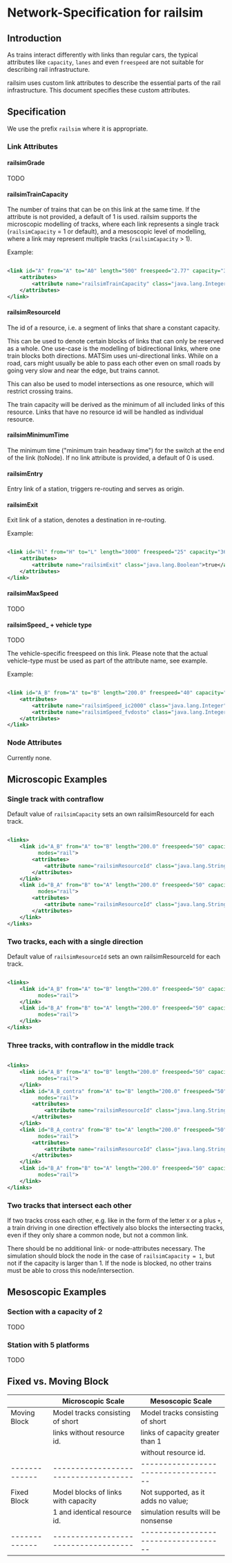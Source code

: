 # Network-Specification for railsim

## Introduction

As trains interact differently with links than regular cars, the typical attributes like `capacity`, `lanes` and even
`freespeed` are not suitable for describing rail infrastructure.

railsim uses custom link attributes to describe the essential parts of the rail infrastructure.
This document specifies these custom attributes.

## Specification

We use the prefix `railsim` where it is appropriate.

### Link Attributes

#### railsimGrade

TODO

#### railsimTrainCapacity

The number of trains that can be on this link at the same time. If the attribute is not provided, a default of 1 is
used.
railsim supports the microscopic modelling of tracks, where each link represents a single track (`railsimCapacity` = 1
or default), and a mesoscopic level of modelling, where a link may represent multiple tracks (`railsimCapacity` > 1).

Example:

```xml

<link id="A" from="A" to="A0" length="500" freespeed="2.77" capacity="3600.0" permlanes="1" oneway="1" modes="rail">
    <attributes>
        <attribute name="railsimTrainCapacity" class="java.lang.Integer">3</attribute>
    </attributes>
</link>

```

#### railsimResourceId

The id of a resource, i.e. a segment of links that share a constant capacity.

This can be used to denote certain blocks of links that can only be reserved as a whole.
One use-case is the modelling of bidirectional links, where one train blocks both directions.
MATSim uses uni-directional links. While on a road, cars might usually be able to pass each other
even on small roads by going very slow and near the edge, but trains cannot.

This can also be used to model intersections as one resource, which will restrict crossing trains.

The train capacity will be derived as the minimum of all included links of this resource.
Links that have no resource id will be handled as individual resource.

#### railsimMinimumTime

The minimum time ("minimum train headway time") for the switch at the end of the link (toNode).
If no link attribute is provided, a default of 0 is used.

#### railsimEntry

Entry link of a station, triggers re-routing and serves as origin.

#### railsimExit

Exit link of a station, denotes a destination in re-routing.

Example:

```xml

<link id="hl" from="H" to="L" length="3000" freespeed="25" capacity="3600.0" permlanes="1" modes="rail">
    <attributes>
        <attribute name="railsimExit" class="java.lang.Boolean">true</attribute>
    </attributes>
</link>

```

#### railsimMaxSpeed

TODO

#### railsimSpeed_ + vehicle type

TODO

The vehicle-specific freespeed on this link.
Please note that the actual vehicle-type must be used as part of the attribute name, see example.

Example:

```xml

<link id="A_B" from="A" to="B" length="200.0" freespeed="40" capacity="3600.0" permlanes="1" oneway="1" modes="rail">
    <attributes>
        <attribute name="railsimSpeed_ic2000" class="java.lang.Integer">44.444</attribute>
        <attribute name="railsimSpeed_fvdosto" class="java.lang.Integer">50.0</attribute>
    </attributes>
</link>

```

### Node Attributes

Currently none.

## Microscopic Examples

### Single track with contraflow

Default value of `railsimCapacity` sets an own railsimResourceId for each track.

```xml

<links>
    <link id="A_B" from="A" to="B" length="200.0" freespeed="50" capacity="3600.0" permlanes="1" oneway="1"
          modes="rail">
        <attributes>
            <attribute name="railsimResourceId" class="java.lang.String">AB</attribute>
        </attributes>
    </link>
    <link id="B_A" from="B" to="A" length="200.0" freespeed="50" capacity="3600.0" permlanes="1" oneway="1"
          modes="rail">
        <attributes>
            <attribute name="railsimResourceId" class="java.lang.String">AB</attribute>
        </attributes>
    </link>
</links>
```

### Two tracks, each with a single direction

Default value of `railsimResourceId` sets an own railsimResourceId for each track.

```xml

<links>
    <link id="A_B" from="A" to="B" length="200.0" freespeed="50" capacity="3600.0" permlanes="1" oneway="1"
          modes="rail">
    </link>
    <link id="B_A" from="B" to="A" length="200.0" freespeed="50" capacity="3600.0" permlanes="1" oneway="1"
          modes="rail">
    </link>
</links>
```

### Three tracks, with contraflow in the middle track

```xml

<links>
    <link id="A_B" from="A" to="B" length="200.0" freespeed="50" capacity="3600.0" permlanes="1" oneway="1"
          modes="rail">
    </link>
    <link id="A_B_contra" from="A" to="B" length="200.0" freespeed="50" capacity="3600.0" permlanes="1" oneway="1"
          modes="rail">
        <attributes>
            <attribute name="railsimResourceId" class="java.lang.String">AB</attribute>
        </attributes>
    </link>
    <link id="B_A_contra" from="B" to="A" length="200.0" freespeed="50" capacity="3600.0" permlanes="1" oneway="1"
          modes="rail">
        <attributes>
            <attribute name="railsimResourceId" class="java.lang.String">AB</attribute>
        </attributes>
    </link>
    <link id="B_A" from="B" to="A" length="200.0" freespeed="50" capacity="3600.0" permlanes="1" oneway="1"
          modes="rail">
    </link>
</links>
```

### Two tracks that intersect each other

If two tracks cross each other, e.g. like in the form of the letter `X` or a plus `+`, a train driving in one direction
effectively also blocks the intersecting tracks, even if they only share a common node, but not a common link.

There should be no additional link- or node-attributes necessary. The simulation should block the node in the case of
`railsimCapacity = 1`, but not if the capacity is larger than 1. If the node is blocked, no other trains must be able
to cross this node/intersection.

## Mesoscopic Examples

### Section with a capacity of 2

TODO

### Station with 5 platforms

TODO

## Fixed vs. Moving Block

|               | Microscopic Scale                    | Mesoscopic Scale                     |
|---------------|--------------------------------------|--------------------------------------|
| Moving Block  | Model tracks consisting of short     | Model tracks consisting of short     |
|               | links without resource id.           | links of capacity greater than 1     |
|               |                                      | without resource id.                 |
| ------------- | ------------------------------------ | ------------------------------------ |
| Fixed Block   | Model blocks of links with capacity  | Not supported, as it adds no value;  |
|               | 1 and identical resource id.         | simulation results will be nonsense  |
| ------------- | ------------------------------------ | ------------------------------------ |
